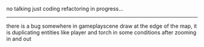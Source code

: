 no talking just coding
refactoring in progress...

---------------------------------------

there is a bug somewhere in gameplayscene draw
at the edge of the map, it is duplicating entities like player and torch in some conditions after zooming in and out



